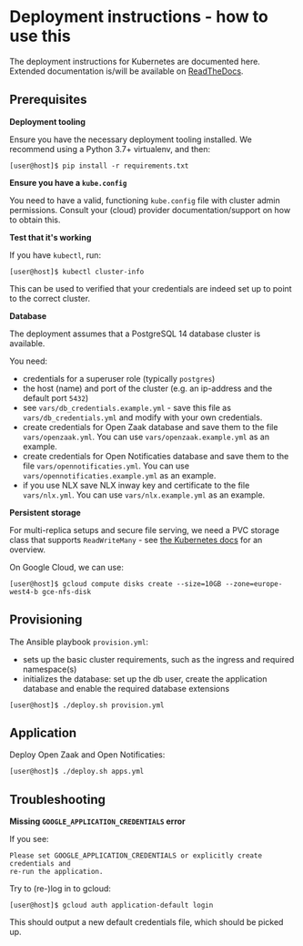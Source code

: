 # Deployment instructions - how to use this

The deployment instructions for Kubernetes are documented here. Extended
documentation is/will be available on
[ReadTheDocs](https://open-zaak.readthedocs.io/).

## Prerequisites

**Deployment tooling**

Ensure you have the necessary deployment tooling installed. We recommend using
a Python 3.7+ virtualenv, and then:

```shell
[user@host]$ pip install -r requirements.txt
```

**Ensure you have a `kube.config`**

You need to have a valid, functioning `kube.config` file with cluster admin
permissions. Consult your (cloud) provider documentation/support on how to
obtain this.

**Test that it's working**

If you have `kubectl`, run:

```shell
[user@host]$ kubectl cluster-info
```

This can be used to verified that your credentials are indeed set up to point
to the correct cluster.

**Database**

The deployment assumes that a PostgreSQL 14 database cluster is available.

You need:

* credentials for a superuser role (typically `postgres`)
* the host (name) and port of the cluster (e.g. an ip-address and the default
  port `5432`)
* see `vars/db_credentials.example.yml` - save this file as
  `vars/db_credentials.yml` and modify with your own credentials.
* create credentials for Open Zaak database and save them to the file
  `vars/openzaak.yml`. You can use `vars/openzaak.example.yml` as an example.
* create credentials for Open Notificaties database and save them to the file
  `vars/opennotificaties.yml`. You can use `vars/opennotificaties.example.yml`
  as an example.
* if you use NLX save NLX inway key and certificate to the file `vars/nlx.yml`.
  You can use `vars/nlx.example.yml` as an example.

**Persistent storage**

For multi-replica setups and secure file serving, we need a PVC storage class
that supports `ReadWriteMany` - see
[the Kubernetes docs](https://kubernetes.io/docs/concepts/storage/persistent-volumes/#access-modes)
for an overview.

On Google Cloud, we can use:

```shell
[user@host]$ gcloud compute disks create --size=10GB --zone=europe-west4-b gce-nfs-disk
```

## Provisioning

The Ansible playbook `provision.yml`:

* sets up the basic cluster requirements, such as the ingress and required
  namespace(s)
* initializes the database: set up the db user, create the application database
  and enable the required database extensions

```shell
[user@host]$ ./deploy.sh provision.yml
```

## Application

Deploy Open Zaak and Open Notificaties:

```shell
[user@host]$ ./deploy.sh apps.yml
```


## Troubleshooting

**Missing `GOOGLE_APPLICATION_CREDENTIALS` error**

If you see:

```
Please set GOOGLE_APPLICATION_CREDENTIALS or explicitly create credentials and
re-run the application.
```

Try to (re-)log in to gcloud:

```shell
[user@host]$ gcloud auth application-default login
```

This should output a new default credentials file, which should be picked up.
